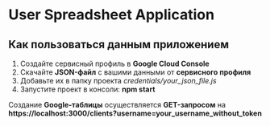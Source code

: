 # User Spreadsheet Application

## Как пользоваться данным приложением

  1. Создайте сервисный профиль в **Google Cloud Console**
  2. Скачайте **JSON-файл** с вашими данными от **сервисного профиля**
  3. Добавьте их в папку проекта *credentials/your_json_file.js*
  4. Запустите проект в консоли: **npm start**

Создание **Google-таблицы** осуществляется **GET-запросом** на **https://localhost:3000/clients?username=your_username_without_token**
